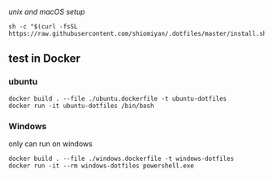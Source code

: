 _unix and macOS setup_

```shell
sh -c "$(curl -fsSL https://raw.githubusercontent.com/shiomiyan/.dotfiles/master/install.sh)"
```

## test in Docker

### ubuntu

```
docker build . --file ./ubuntu.dockerfile -t ubuntu-dotfiles
docker run -it ubuntu-dotfiles /bin/bash
```

### Windows

only can run on windows

```
docker build . --file ./windows.dockerfile -t windows-dotfiles
docker run -it --rm windows-dotfiles powershell.exe
```
